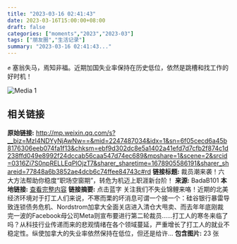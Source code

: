 ```yaml
---
title: "2023-03-16 02:41:43"
date: 2023-03-16T15:00:00+08:00
draft: false
categories: ["moments","2023","2023-03"]
tags: ["朋友圈","生活记录"]
summary: "2023-03-16 02:41:43..."
---
```


✊ 塞翁失马，焉知非福。近期加国失业率保持在历史低位，依然是跳槽和找工作的好时机！

![Media 1](/Moments/photos/2023-03-16/202303160241430.jpg)

## 相关链接

**原始链接:** http://mp.weixin.qq.com/s?__biz=MzI4NDYyNjAwNw==&mid=2247487034&idx=1&sn=6f05cecd6a45b8176306eeb074fa1f13&chksm=ebf9d302dc8e5a1402a41efd7d7cfb2f874c1d238ffd049e8992f24dccab56caa547d74ec689&mpshare=1&scene=2&srcid=0316Zi7S0npRELLEqPlOjzT7&sharer_sharetime=1678905586191&sharer_shareid=77848a6b3852ae4dcb6c74ffee84743c#rd
**链接标题:** 裁员潮来袭！六大方法帮助你稳度“职场空窗期”，转危为机迈上职涯新台阶！
**来源:** BadaB101
**本地链接:** [查看完整内容](/link_content/2023/03/2023-03-16-5/link_content/)
**链接摘要:** 点击蓝字 关注我们不失业锦鲤来咯！近期的北美经济环境对于打工人们来说，不寒而栗的坏消息可谓一个接一个：硅谷银行暴雷导致连锁债务危机、Nordstrom加拿大全面关店进入清仓大甩卖、而去年年底刚裁完一波的Facebook母公司Meta则宣布要进行第二轮裁员……打工人的寒冬来临了吗？从科技行业传递而来的悲观情绪在各个领域蔓延，严重增长了打工人的就业不稳定性。纵使加拿大的失业率依然保持在低位，但还是给许...
**包含图片:** 23 张


